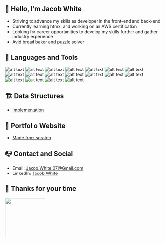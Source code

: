## :handshake: Hello, I'm Jacob White
- Striving to advance my skills as developer in the front-end and back-end
- Currently learning htmx, and working on an AWS certification
- Looking for career opportunities to develop my skills further and gather industry experience
- Avid bread baker and puzzle solver

## :toolbox: Languages and Tools
![alt text](https://img.icons8.com/color/48/000000/javascript--v1.png "Javascript")
![alt text](https://img.icons8.com/color/48/000000/html-5--v1.png "HTML5")
![alt text](https://img.icons8.com/color/48/000000/css3.png "CSS3")
![alt text](https://img.icons8.com/color/48/000000/react-native.png "React")
![alt text](https://img.icons8.com/color/48/000000/nextjs.png "Nextjs")
![alt text](https://img.icons8.com/color/48/000000/tailwindcss.png "Tailwindcss")
![alt text](https://img.icons8.com/fluency/48/000000/node-js.png "Node.js")
![alt text](https://img.icons8.com/color/48/000000/postgreesql.png "PostgreSQL")
![alt text](https://img.icons8.com/color/48/000000/mongodb.png "MongoDB")
![alt text](https://img.icons8.com/color/48/000000/typescript.png "Typescript")
![alt text](https://img.icons8.com/?size=48&id=Fycm8TUhWmFU&format=png "C#")
![alt text](https://img.icons8.com/fluency/48/000000/python.png "Python")
![alt text](https://img.icons8.com/color/48/000000/c-plus-plus-logo.png "C++")
![alt text](https://img.icons8.com/external-tal-revivo-color-tal-revivo/48/000000/external-d3js-a-javascript-library-for-producing-dynamic-interactive-data-visualizations-in-web-browsers-logo-color-tal-revivo.png "D3js")
![alt text](https://img.icons8.com/external-tal-revivo-color-tal-revivo/48/000000/external-jest-can-collect-code-coverage-information-from-entire-projects-logo-color-tal-revivo.png "Jest")
![alt text](https://img.icons8.com/?size=48&id=cdYUlRaag9G9&format=png "Docker")
![alt text](https://img.icons8.com/color/48/000000/npm.png "Npm")
![alt text](https://img.icons8.com/color/48/000000/git.png "Git")

## :building_construction: Data Structures
- [Implementation](https://github.com/Pillarofcats/js_data_structures)

## :briefcase: Portfolio Website
- [Made from scratch](https://jacobwhite-dev.com)

## :mailbox_with_no_mail: Contact and Social
- Email: Jacob.White.07@Gmail.com
- LinkedIn: [Jacob White](http://www.linkedin.com/in/jacobwhite-dev)

## :vulcan_salute: Thanks for your time
<img src="https://c.tenor.com/1Q8t-_MP0YMAAAAC/cat-cats.gif" width="130" height="130" />
